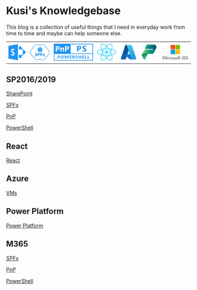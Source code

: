 # Kusi's Knowledgebase

This blog is a collection of useful things that I need in everyday work from time to time and maybe can help someone else.

<table style="border:none;"><tr>
<td style="padding:5px;border:none;"><a href="./onPrem/SP/" alt="SP"><img src="./assets/sp.png" /></a></td>
<td style="padding:5px;border:none;"><a href="./onPrem/SPFx/" alt="SPFx"><img src="./assets/spfx.png" /></a></td>
<td style="padding:5px;border:none;"><a href="./onPrem/PnP/" alt="PnP-Framework"><img src="./assets/pnp.png" /></a></td>
<td style="padding:5px;border:none;"><a href="./React/" alt="React"><img src="./assets/react.png" /></a></td>
<td style="padding:5px;border:none;"><a href="./Azure/VMs/" alt="Azure"><img src="./assets/azure.png" /></a></td>
<td style="padding:5px;border:none;"><a href="./PowerPlatform/PowerFx/" alt="Power Platform"><img src="./assets/pp.png" /></a></td>
<td style="padding:5px;border:none;"><a href="./M365/SPFx/" alt="M365"><img src="./assets/m365.png" /></a></td>
</tr></table>

## SP2016/2019

[SharePoint](./onPrem/SP/index.md)

[SPFx](./onPrem/SPFx/index.md)

[PnP](./onPrem/PnP/index.md)

[PowerShell](./onPrem/PowerShell/index.md)

## React

[React](./React/index.md)

## Azure

[VMs](./Azure/VMs/index.md)

## Power Platform

[Power Platform](./PowerPlatform/PowerFx/index.md)

## M365

[SPFx](./M365/SPFx/index.md)

[PnP](./M365/PnP/index.md)

[PowerShell](./M365/PowerShell/index.md)
